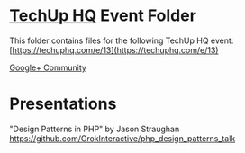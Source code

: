 [TechUp HQ][techuphq] Event Folder
====

This folder contains files for the following TechUp HQ event: [https://techuphq.com/e/13](https://techuphq.com/e/13)

[Google+ Community](http://bit.ly/17kPxAe)


Presentations
===
"Design Patterns in PHP" by Jason Straughan
https://github.com/GrokInteractive/php_design_patterns_talk

[techuphq]: http://techuphq.com
